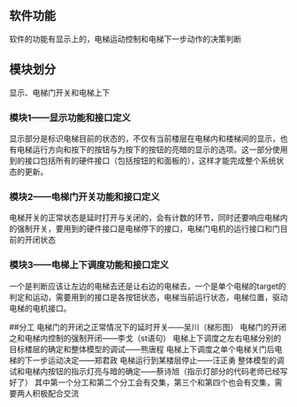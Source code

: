 ## 软件功能
软件的功能有显示上的，电梯运动控制和电梯下一步动作的决策判断
## 模块划分
显示、电梯门开关和电梯上下
### 模块1——显示功能和接口定义
显示部分是标识电梯目前的状态的，不仅有当前楼层在电梯内和楼梯间的显示，也有电梯运行方向和按下的按钮与为按下的按钮的亮暗的显示的选项。这一部分使用到的接口包括所有的硬件接口（包括按钮的和面板的），这样才能完成整个系统状态的更新。
### 模块2——电梯门开关功能和接口定义
电梯开关的正常状态是延时打开与关闭的，会有计数的环节，同时还要响应电梯内的强制开关，要用到的硬件接口是电梯停下的接口，电梯门电机的运行接口和门目前的开闭状态
### 模块3——电梯上下调度功能和接口定义
一个是判断应该让左边的电梯去还是让右边的电梯去，一个是单个电梯的target的判定和运动，需要用到的接口是各按钮状态，电梯当前运行状态，电梯位置，驱动电梯的电机接口。

##分工
电梯门的开闭之正常情况下的延时开关——吴川（梯形图）
电梯门的开闭之和电梯内控制的强制开闭——李戈（st语句）
电梯上下调度之左右电梯分别的目标楼层的确定和整体模型的调试——熊唐程
电梯上下调度之单个电梯关门后电梯的下一步运动决定——郑君政
电梯运行到某楼层停止——汪正勇
整体模型的调试和电梯内按钮的指示灯亮与暗的确定——蔡诗旭（指示灯部分的代码老师已经写好了）
其中第一个分工和第二个分工会有交集，第三个和第四个也会有交集，需要两人积极配合交流
